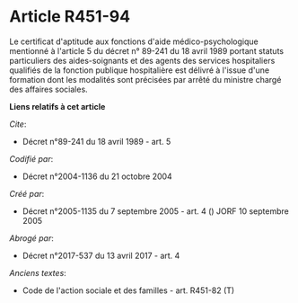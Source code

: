 # Article R451-94

Le certificat d'aptitude aux fonctions d'aide médico-psychologique mentionné à l'article 5 du décret n° 89-241 du 18 avril
1989 portant statuts particuliers des aides-soignants et des agents des services hospitaliers qualifiés de la fonction
publique hospitalière est délivré à l'issue d'une formation dont les modalités sont précisées par arrêté du ministre chargé
des affaires sociales.

**Liens relatifs à cet article**

_Cite_:

  - Décret n°89-241 du 18 avril 1989 - art. 5

_Codifié par_:

  - Décret n°2004-1136 du 21 octobre 2004

_Créé par_:

  - Décret n°2005-1135 du 7 septembre 2005 - art. 4 () JORF 10 septembre 2005

_Abrogé par_:

  - Décret n°2017-537 du 13 avril 2017 - art. 4

_Anciens textes_:

  - Code de l'action sociale et des familles - art. R451-82 (T)
